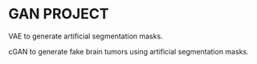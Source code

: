 # GAN PROJECT

VAE to generate artificial segmentation masks.

cGAN to generate fake brain tumors using artificial segmentation masks.

